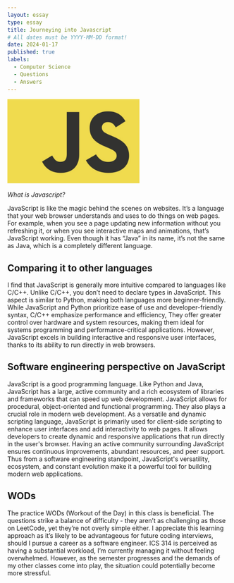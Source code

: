 ```yaml
---
layout: essay
type: essay
title: Journeying into Javascript
# All dates must be YYYY-MM-DD format!
date: 2024-01-17
published: true
labels:
  - Computer Science
  - Questions
  - Answers
---
```

<img width="300px" class="rounded float-start pe-4" src="../img/essays/JS.jpg">

*What is Javascript?*

JavaScript is like the magic behind the scenes on websites. It’s a language that your web browser understands and uses to do things on web pages. For example, when you see a page updating new information without you refreshing it, or when you see interactive maps and animations, that’s JavaScript working. Even though it has “Java” in its name, it’s not the same as Java, which is a completely different language.

## Comparing it to other languages

I find that JavaScript is generally more intuitive compared to languages like C/C++. Unlike C/C++, you don’t need to declare types in JavaScript. This aspect is similar to Python, making both languages more beginner-friendly. While JavaScript and Python prioritize ease of use and developer-friendly syntax, C/C++ emphasize performance and efficiency, They offer greater control over hardware and system resources, making them ideal for systems programming and performance-critical applications. However, JavaScript excels in building interactive and responsive user interfaces, thanks to its ability to run directly in web browsers.

## Software engineering perspective on JavaScript

JavaScript is a good programming language. Like Python and Java, JavaScript has a large, active community and a rich ecosystem of libraries and frameworks that can speed up web development. JavaScript allows for procedural, object-oriented and functional programming. They also plays a crucial role in modern web development. As a versatile and dynamic scripting language, JavaScript is primarily used for client-side scripting to enhance user interfaces and add interactivity to web pages. It allows developers to create dynamic and responsive applications that run directly in the user's browser. Having an active community surrounding JavaScript ensures continuous improvements, abundant resources, and peer support. Thus from a software engineering standpoint, JavaScript's versatility, ecosystem, and constant evolution make it a powerful tool for building modern web applications.

## WODs

The practice WODs (Workout of the Day) in this class is beneficial. The questions strike a balance of difficulty - they aren’t as challenging as those on LeetCode, yet they’re not overly simple either. I appreciate this learning approach as it’s likely to be advantageous for future coding interviews, should I pursue a career as a software engineer. ICS 314 is perceived as having a substantial workload, I’m currently managing it without feeling overwhelmed. However, as the semester progresses and the demands of my other classes come into play, the situation could potentially become more stressful.
